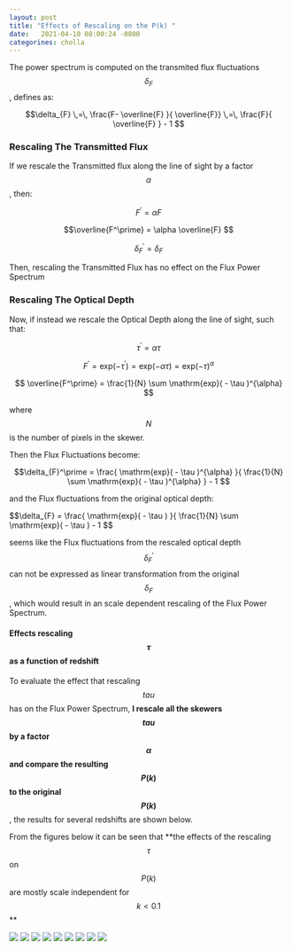 ```yaml
---
layout: post
title: "Effects of Rescaling on the P(k) "
date:   2021-04-10 08:00:24 -0800
categorines: cholla
---
```


The power spectrum is computed on the transmited flux fluctuations $$\delta_{F}$$, defines as: 

$$\delta_{F} \,=\, \frac{F- \overline{F} }{ \overline{F}} \,=\, \frac{F}{ \overline{F} } - 1  $$ 


### Rescaling The Transmitted Flux

If we rescale the Transmitted flux along the line of sight by a factor $$\alpha$$, then:


$$ F^\prime = \alpha F $$  


$$\overline{F^\prime} = \alpha  \overline{F} $$ 


$$\delta_{F}^\prime = \delta_{F} $$

Then, rescaling the Transmitted Flux has no effect on the Flux Power Spectrum  


### Rescaling The Optical Depth

Now, if instead we rescale the Optical Depth along the line of sight, such that:

$$\tau^\prime = \alpha \tau $$


$$ F^\prime = \mathrm{exp}( - \tau^\prime ) = \mathrm{exp}( - \alpha \tau  ) = \mathrm{exp}( - \tau  )^{\alpha}  $$

$$ \overline{F^\prime} = \frac{1}{N} \sum  \mathrm{exp}( - \tau  )^{\alpha} $$


where $$N$$ is the number of pixels in the skewer.

Then the Flux Fluctuations become:


$$\delta_{F}^\prime = \frac{ \mathrm{exp}( - \tau  )^{\alpha} }{ \frac{1}{N} \sum  \mathrm{exp}( - \tau  )^{\alpha} } - 1 $$

and the Flux fluctuations from the original optical depth:

$$\delta_{F} = \frac{ \mathrm{exp}( - \tau  ) }{ \frac{1}{N} \sum  \mathrm{exp}( - \tau  ) - 1 $$


seems like the Flux fluctuations from the rescaled optical depth $$\delta_F^{\prime}$$ can not be expressed as linear transformation from the original  $$\delta_F$$, which would result in an scale dependent rescaling of the Flux Power Spectrum.





#### Effects rescaling $$\tau$$ as a function of redshift


To evaluate the effect that rescaling $$tau$$ has on the Flux Power Spectrum, **I rescale all the skewers $$tau$$ by a factor $$\alpha$$ and compare the resulting $$P(k)$$ to the original $$P(k)$$**, the results for several redshifts are shown below. 

From the figures below it can be seen that **the effects of the rescaling $$\tau$$ on $$P(k)$$ are mostly scale independent for $$k < 0.1$$ ** 

<img src="{{ site.url }}assets/images/fig_rescaled_power_spectrum_25.png">
<img src="{{ site.url }}assets/images/fig_rescaled_power_spectrum_30.png">
<img src="{{ site.url }}assets/images/fig_rescaled_power_spectrum_35.png">
<img src="{{ site.url }}assets/images/fig_rescaled_power_spectrum_40.png">
<img src="{{ site.url }}assets/images/fig_rescaled_power_spectrum_45.png">
<img src="{{ site.url }}assets/images/fig_rescaled_power_spectrum_48.png">
<img src="{{ site.url }}assets/images/fig_rescaled_power_spectrum_50.png">
<img src="{{ site.url }}assets/images/fig_rescaled_power_spectrum_53.png">
<img src="{{ site.url }}assets/images/fig_rescaled_power_spectrum_55.png">
 
